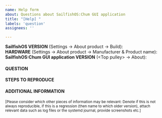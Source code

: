 ```yaml
---
name: Help form
about: Questions about SailfishOS:Chum GUI application
title: "[Help] "
labels: 'question'
assignees: ''

---
```


**SailfishOS VERSION** (Settings → About product → Build): 
<br />**HARDWARE** (Settings → About product → Manufacturer & Product name): 
<br />**SailfishOS:Chum GUI application VERSION** (\<Top pulley\> → About): 
<br />

#### QUESTION


#### STEPS TO REPRODUCE


#### ADDITIONAL INFORMATION

<sub>\[Please consider which other pieces of information may be relevant: Denote if this is not always reproducible, if this is a regression (then name to which older version), attach relevant data such as log files or the systemd journal, provide screenshots etc.\]</sub>
